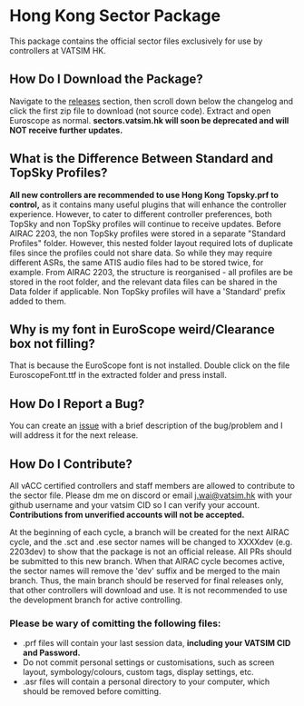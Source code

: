# Hong Kong Sector Package
This package contains the official sector files exclusively for use by controllers at VATSIM HK. 

## How Do I Download the Package?
Navigate to the [releases](https://github.com/vatsimhk/Hong-Kong-Sector-Package/releases) section, then scroll down below the changelog and click the first zip file to download (not source code). Extract and open Euroscope as normal. **sectors.vatsim.hk will soon be deprecated and will NOT receive further updates.**

## What is the Difference Between Standard and TopSky Profiles?
**All new controllers are recommended to use Hong Kong Topsky.prf to control,** as it contains many useful plugins that will enhance the controller experience. However, to cater to different controller preferences, both TopSky and non TopSky profiles will continue to receive updates. Before AIRAC 2203, the non TopSky profiles were stored in a separate "Standard Profiles" folder. However, this nested folder layout required lots of duplicate files since the profiles could not share data. So while they may require different ASRs, the same ATIS audio files had to be stored twice, for example. From AIRAC 2203, the structure is reorganised - all profiles are be stored in the root folder, and the relevant data files can be shared in the Data folder if applicable. Non TopSky profiles will have a 'Standard' prefix added to them.

## Why is my font in EuroScope weird/Clearance box not filling?
That is because the EuroScope font is not installed. Double click on the file EuroscopeFont.ttf in the extracted folder and press install. 

## How Do I Report a Bug?
You can create an [issue](https://github.com/vatsimhk/Hong-Kong-Sector-Package/issues) with a brief description of the bug/problem and I will address it for the next release.

## How Do I Contribute?
All vACC certified controllers and staff members are allowed to contribute to the sector file. Please dm me on discord or email [j.wai@vatsim.hk](mailto:j.wai@vatsim.hk) with your github username and your vatsim CID so I can verify your account. **Contributions from unverified accounts will not be accepted.**

At the beginning of each cycle, a branch will be created for the next AIRAC cycle, and the .sct and .ese sector names will be changed to XXXXdev (e.g. 2203dev) to show that the package is not an official release. All PRs should be submitted to this new branch. When that AIRAC cycle becomes active, the sector names will remove the 'dev' suffix and be merged to the main branch. Thus, the main branch should be reserved for final releases only, that other controllers will download and use. It is not recommended to use the development branch for active controlling.

### Please be wary of comitting the following files:
- .prf files will contain your last session data, **including your VATSIM CID and Password.**
- Do not commit personal settings or customisations, such as screen layout, symbology/colours, custom tags, display settings, etc.
- .asr files will contain a personal directory to your computer, which should be removed before comitting.
